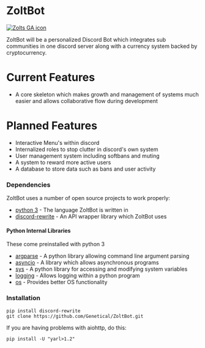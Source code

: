 # ZoltBot

[![Zolts GA icon](https://i.imgur.com/XYYjfuN.png)](https://zolts.ga)

ZoltBot will be a personalized Discord Bot which integrates sub communities in one discord server along with a currency system backed by cryptocurrency.

# Current Features

  - A core skeleton which makes growth and management of systems much easier and allows collaborative flow during development

# Planned Features

  - Interactive Menu's within discord
  - Internalized roles to stop clutter in discord's own system
  - User management system including softbans and muting
  - A system to reward more active users
  - A database to store data such as bans and user activity

### Dependencies

ZoltBot uses a number of open source projects to work properly:

* [python 3](https://www.python.org/) - The language ZoltBot is written in
* [discord-rewrite](https://github.com/Rapptz/discord.py/tree/rewrite) - An API wrapper library which ZoltBot uses

#### Python  Internal Libraries
These come preinstalled with python 3
* [argparse](https://docs.python.org/3/library/argparse.html) - A python library allowing command line argument parsing
* [asyncio](https://docs.python.org/3/library/asyncio.html) -  A library which allows asynchronous programs
* [sys](https://docs.python.org/3/library/sys.html) - A python library for accessing and modifying system variables
* [logging](https://docs.python.org/3/library/logging.html) - Allows logging within a python program
* [os](https://docs.python.org/3/library/os.html) - Provides better OS functionality


### Installation

```git
pip install discord-rewrite
git clone https://github.com/Genetical/ZoltBot.git
```

If you are having problems with aiohttp, do this:
```
pip install -U "yarl>1.2"
```
